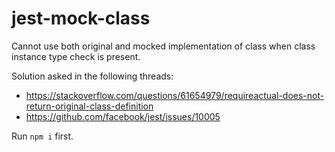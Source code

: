 # jest-mock-class

Cannot use both original and mocked implementation of class when class instance type check is present.

Solution asked in the following threads:
- https://stackoverflow.com/questions/61654979/requireactual-does-not-return-original-class-definition
- https://github.com/facebook/jest/issues/10005

Run `npm i` first.
